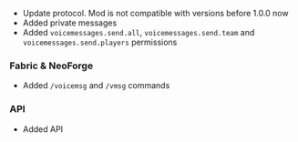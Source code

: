 - Update protocol. Mod is not compatible with versions before 1.0.0 now
- Added private messages
- Added `voicemessages.send.all`, `voicemessages.send.team` and `voicemessages.send.players` permissions
### Fabric & NeoForge
- Added `/voicemsg` and `/vmsg` commands
### API
- Added API